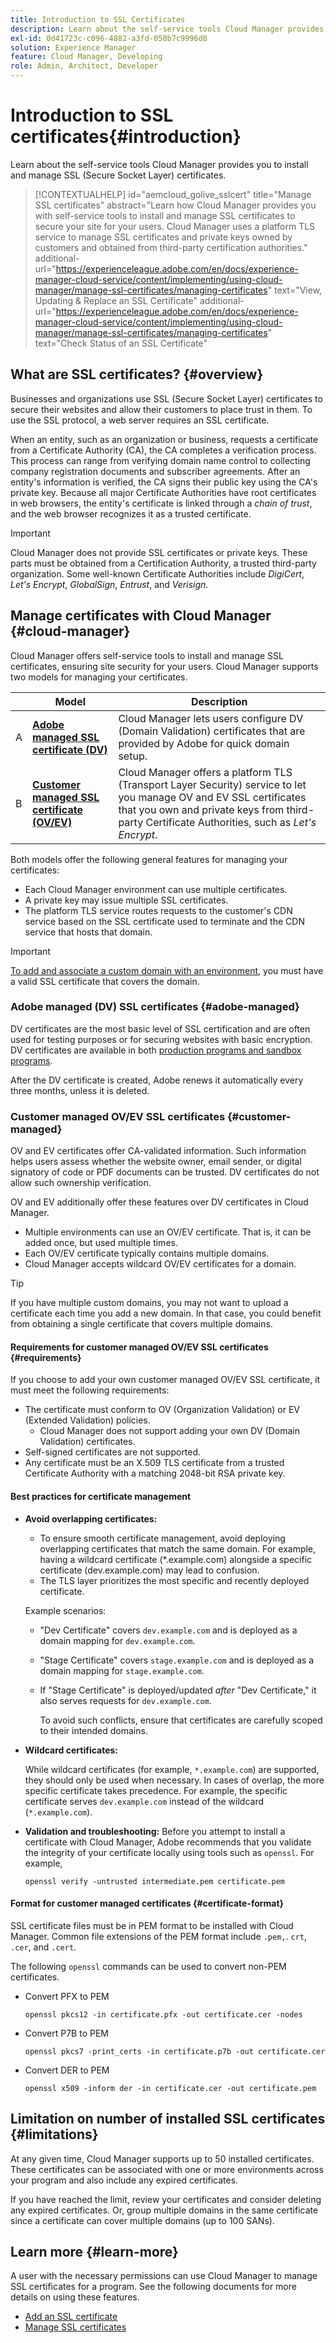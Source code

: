 ```yaml
---
title: Introduction to SSL Certificates
description: Learn about the self-service tools Cloud Manager provides you to install and manage SSL certificates.
exl-id: 0d41723c-c096-4882-a3fd-050b7c9996d8
solution: Experience Manager
feature: Cloud Manager, Developing
role: Admin, Architect, Developer
---
```


# Introduction to SSL certificates{#introduction}

Learn about the self-service tools Cloud Manager provides you to install and manage SSL (Secure Socket Layer) certificates.

>[!CONTEXTUALHELP]
>id="aemcloud_golive_sslcert"
>title="Manage SSL certificates"
>abstract="Learn how Cloud Manager provides you with self-service tools to install and manage SSL certificates to secure your site for your users. Cloud Manager uses a platform TLS service to manage SSL certificates and private keys owned by customers and obtained from third-party certification authorities."
>additional-url="https://experienceleague.adobe.com/en/docs/experience-manager-cloud-service/content/implementing/using-cloud-manager/manage-ssl-certificates/managing-certificates" text="View, Updating & Replace an SSL Certificate"
>additional-url="https://experienceleague.adobe.com/en/docs/experience-manager-cloud-service/content/implementing/using-cloud-manager/manage-ssl-certificates/managing-certificates" text="Check Status of an SSL Certificate"

## What are SSL certificates? {#overview}

Businesses and organizations use SSL (Secure Socket Layer) certificates to secure their websites and allow their customers to place trust in them. To use the SSL protocol, a web server requires an SSL certificate. 

When an entity, such as an organization or business, requests a certificate from a Certificate Authority (CA), the CA completes a verification process. This process can range from verifying domain name control to collecting company registration documents and subscriber agreements. After an entity's information is verified, the CA signs their public key using the CA's private key. Because all major Certificate Authorities have root certificates in web browsers, the entity's certificate is linked through a *chain of trust*, and the web browser recognizes it as a trusted certificate.

>[!IMPORTANT]
>
>Cloud Manager does not provide SSL certificates or private keys. These parts must be obtained from a Certification Authority, a trusted third-party organization. Some well-known Certificate Authorities include *DigiCert*, *Let's Encrypt*, *GlobalSign*, *Entrust*, and *Verisign*.

## Manage certificates with Cloud Manager {#cloud-manager}

Cloud Manager offers self-service tools to install and manage SSL certificates, ensuring site security for your users. Cloud Manager supports two models for managing your certificates.

| | Model | Description |
| --- | --- | --- |
| A | **[Adobe managed SSL certificate (DV)](#adobe-managed)** | Cloud Manager lets users configure DV (Domain Validation) certificates that are provided by Adobe for quick domain setup.|
| B | **[Customer managed SSL certificate (OV/EV)](#customer-managed)** | Cloud Manager offers a platform TLS (Transport Layer Security) service to let you manage OV and EV SSL certificates that you own and private keys from third-party Certificate Authorities, such as *Let's Encrypt*. | 

Both models offer the following general features for managing your certificates:

* Each Cloud Manager environment can use multiple certificates.
* A private key may issue multiple SSL certificates.
* The platform TLS service routes requests to the customer's CDN service based on the SSL certificate used to terminate and the CDN service that hosts that domain.

>[!IMPORTANT]
>
>[To add and associate a custom domain with an environment](/help/implementing/cloud-manager/custom-domain-names/introduction.md), you must have a valid SSL certificate that covers the domain.

### Adobe managed (DV) SSL certificates {#adobe-managed}

DV certificates are the most basic level of SSL certification and are often used for testing purposes or for securing websites with basic encryption. DV certificates are available in both [production programs and sandbox programs](/help/implementing/cloud-manager/getting-access-to-aem-in-cloud/program-types.md).

After the DV certificate is created, Adobe renews it automatically every three months, unless it is deleted. 

### Customer managed OV/EV SSL certificates {#customer-managed}

OV and EV certificates offer CA-validated information. Such information helps users assess whether the website owner, email sender, or digital signatory of code or PDF documents can be trusted. DV certificates do not allow such ownership verification.

OV and EV additionally offer these features over DV certificates in Cloud Manager.

* Multiple environments can use an OV/EV certificate. That is, it can be added once, but used multiple times.
* Each OV/EV certificate typically contains multiple domains.
* Cloud Manager accepts wildcard OV/EV certificates for a domain.

>[!TIP]
>
>If you have multiple custom domains, you may not want to upload a certificate each time you add a new domain. In that case, you could benefit from obtaining a single certificate that covers multiple domains.

#### Requirements for customer managed OV/EV SSL certificates {#requirements}

If you choose to add your own customer managed OV/EV SSL certificate, it must meet the following requirements:

* The certificate must conform to OV (Organization Validation) or EV (Extended Validation) policies.
  * Cloud Manager does not support adding your own DV (Domain Validation) certificates.
* Self-signed certificates are not supported.
* Any certificate must be an X.509 TLS certificate from a trusted Certificate Authority with a matching 2048-bit RSA private key.

#### Best practices for certificate management

* **Avoid overlapping certificates:**

  * To ensure smooth certificate management, avoid deploying overlapping certificates that match the same domain. For example, having a wildcard certificate (*.example.com) alongside a specific certificate (dev.example.com) may lead to confusion.
  * The TLS layer prioritizes the most specific and recently deployed certificate.

  Example scenarios:

  * "Dev Certificate" covers `dev.example.com` and is deployed as a domain mapping for `dev.example.com`.
  * "Stage Certificate" covers `stage.example.com` and is deployed as a domain mapping for `stage.example.com`.
  * If "Stage Certificate" is deployed/updated *after* "Dev Certificate," it also serves requests for `dev.example.com`.

    To avoid such conflicts, ensure that certificates are carefully scoped to their intended domains.

* **Wildcard certificates:** 

  While wildcard certificates (for example, `*.example.com`) are supported, they should only be used when necessary. In cases of overlap, the more specific certificate takes precedence. For example, the specific certificate serves `dev.example.com` instead of the wildcard (`*.example.com`).

* **Validation and troubleshooting:**
  Before you attempt to install a certificate with Cloud Manager, Adobe recommends that you validate the integrity of your certificate locally using tools such as `openssl`. For example,

  `openssl verify -untrusted intermediate.pem certificate.pem`


<!--
>[!NOTE]
>
>If two certificates cover the same domain are installed, the one that is more exact is applied.
>
>For example, if your domain is `dev.adobe.com` and you have one certificate for `*.adobe.com` and another for `dev.adobe.com`, the more specific one (`dev.adobe.com`) is used.
-->

#### Format for customer managed certificates {#certificate-format}

SSL certificate files must be in PEM format to be installed with Cloud Manager. Common file extensions of the PEM format include `.pem,`. `crt`, `.cer`, and `.cert`. 

The following `openssl` commands can be used to convert non-PEM certificates.

* Convert PFX to PEM

  ```shell
  openssl pkcs12 -in certificate.pfx -out certificate.cer -nodes
  ```

* Convert P7B to PEM

  ```shell
  openssl pkcs7 -print_certs -in certificate.p7b -out certificate.cer
  ```

* Convert DER to PEM

  ```shell
  openssl x509 -inform der -in certificate.cer -out certificate.pem
  ```

## Limitation on number of installed SSL certificates {#limitations}

At any given time, Cloud Manager supports up to 50 installed certificates. These certificates can be associated with one or more environments across your program and also include any expired certificates.

If you have reached the limit, review your certificates and consider deleting any expired certificates. Or, group multiple domains in the same certificate since a certificate can cover multiple domains (up to 100 SANs).

## Learn more {#learn-more}

A user with the necessary permissions can use Cloud Manager to manage SSL certificates for a program. See the following documents for more details on using these features.

* [Add an SSL certificate](/help/implementing/cloud-manager/managing-ssl-certifications/add-ssl-certificate.md) <!--CQDOC-21758, #4 -->
* [Manage SSL certificates](/help/implementing/cloud-manager/managing-ssl-certifications/managing-certificates.md) <!--CQDOC-21758, #4 -->

